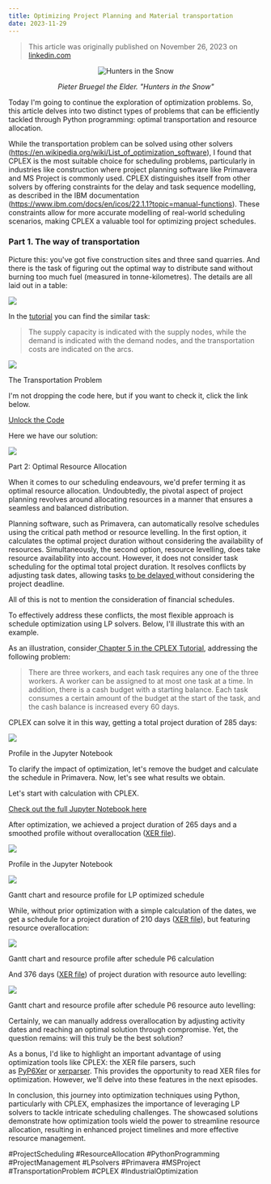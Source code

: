 ```yaml
---
title: Optimizing Project Planning and Material transportation
date: 2023-11-29
---
```


>This article was originally published on November 26, 2023 on [linkedin.com](https://www.linkedin.com/pulse/optimizing-project-planning-material-transportation-ilgiz-nigmatullin)

<p align="center">
  <img src="https://media.licdn.com/dms/image/D4E12AQGMG30TR7nVGw/article-cover_image-shrink_720_1280/0/1701008333663?e=1706745600&v=beta&t=IxymyYVw0sbdqyc_FnjehaXnJ8dbwwf-rKJGoGY2imQ" alt="Hunters in the Snow">
</p>
<p align="center">
  <em>Pieter Bruegel the Elder. "Hunters in the Snow"</em>
</p>

Today I'm going to continue the exploration of optimization problems. So, this article delves into two distinct types of problems that can be efficiently tackled through Python programming: optimal transportation and resource allocation. 

While the transportation problem can be solved using other solvers (<https://en.wikipedia.org/wiki/List_of_optimization_software>), I found that CPLEX is the most suitable choice for scheduling problems, particularly in industries like construction where project planning software like Primavera and MS Project is commonly used. CPLEX distinguishes itself from other solvers by offering constraints for the delay and task sequence modelling, as described in the IBM documentation (<https://www.ibm.com/docs/en/icos/22.1.1?topic=manual-functions>). These constraints allow for more accurate modelling of real-world scheduling scenarios, making CPLEX a valuable tool for optimizing project schedules.

### Part 1. The way of transportation

Picture this: you've got five construction sites and three sand quarries. And there is the task of figuring out the optimal way to distribute sand without burning too much fuel (measured in tonne-kilometres). The details are all laid out in a table:

![](https://media.licdn.com/dms/image/D4E12AQHzgmtYJSWUfw/article-inline_image-shrink_1500_2232/0/1701029953800?e=1706745600&v=beta&t=oyAGpzayEKQK9HXq_7z4x3qpLMRzdJrGH18U61fDdqw)

In the [tutorial](https://ibmdecisionoptimization.github.io/tutorials/html/Beyond_Linear_Programming.html) you can find the similar task:

> The supply capacity is indicated with the supply nodes, while the demand is indicated with the demand nodes, and the transportation costs are indicated on the arcs.

![](https://media.licdn.com/dms/image/D4E12AQEzjVF8kaNuIA/article-inline_image-shrink_1500_2232/0/1701029994147?e=1706745600&v=beta&t=gnOT_0JamvhqgJ8-diqSQnQumHa3ndkTEhgtgz-LHWQ)

The Transportation Problem

I'm not dropping the code here, but if you want to check it, click the link below. 

[Unlock the Code](https://nbviewer.org/github/inigmat/exupery/blob/main/SandDistribution.ipynb)

Here we have our solution:

![](https://media.licdn.com/dms/image/D4E12AQFlWV0OnaBCiQ/article-inline_image-shrink_1500_2232/0/1701030033978?e=1706745600&v=beta&t=teGbeX5rdxm8zi8OI-5ZX7xsZG9Evk3FT64YzLeUE7U)

Part 2: Optimal Resource Allocation

When it comes to our scheduling endeavours, we'd prefer terming it as optimal resource allocation. Undoubtedly, the pivotal aspect of project planning revolves around allocating resources in a manner that ensures a seamless and balanced distribution.

Planning software, such as Primavera, can automatically resolve schedules using the critical path method or resource levelling. In the first option, it calculates the optimal project duration without considering the availability of resources. Simultaneously, the second option, resource levelling, does take resource availability into account. However, it does not consider task scheduling for the optimal total project duration. It resolves conflicts by adjusting task dates, allowing tasks [to be delayed ](https://docs.oracle.com/cd/F51303_01/English/User_Guides/p6_pro_user/helpmain.htm?toc.htm?leveling_resources.htm)without considering the project deadline.

All of this is not to mention the consideration of financial schedules.

To effectively address these conflicts, the most flexible approach is schedule optimization using LP solvers. Below, I'll illustrate this with an example.

As an illustration, consider[ Chapter 5 in the CPLEX Tutorial](https://ibmdecisionoptimization.github.io/tutorials/html/Scheduling_Tutorial.html#Chapter-5.-Using-cumulative-functions-in-the-house-building-problem), addressing the following problem:

> There are three workers, and each task requires any one of the three workers. A worker can be assigned to at most one task at a time. In addition, there is a cash budget with a starting balance. Each task consumes a certain amount of the budget at the start of the task, and the cash balance is increased every 60 days.

CPLEX can solve it in this way, getting a total project duration of 285 days:

![](https://media.licdn.com/dms/image/D4E12AQG7dCbvcQQ7xA/article-inline_image-shrink_1500_2232/0/1701030073157?e=1706745600&v=beta&t=Imc8leUlTRZDN2lFdNVV1XoZlOkrttXbHbhB3PcPJew)

Profile in the Jupyter Notebook

To clarify the impact of optimization, let's remove the budget and calculate the schedule in Primavera. Now, let's see what results we obtain.

Let's start with calculation with CPLEX.

[Check out the full Jupyter Notebook here](https://nbviewer.org/github/inigmat/exupery/blob/main/Schedule_CPLEX.ipynb)

After optimization, we achieved a project duration of 265 days and a smoothed profile without overallocation ([XER file](https://drive.google.com/file/d/1ic_RhFAEFhJ00wwWv-ArmxC0iiCxs7sR/view?usp=share_link)).

![](https://media.licdn.com/dms/image/D4E12AQGZJno1vSaDOw/article-inline_image-shrink_1500_2232/0/1701030199100?e=1706745600&v=beta&t=F3V-Qr2BlD0oDPQyEzV8LE6bMHWBpO56O0j8i4ZpxVk)

Profile in the Jupyter Notebook

![](https://media.licdn.com/dms/image/D4E12AQHQMvjcgkrAIA/article-inline_image-shrink_1000_1488/0/1701030268655?e=1706745600&v=beta&t=86LnuugnGNK9BpTGzhJ7s3u6q7_IM3CNAEUuvCvP9Cc)

Gantt chart and resource profile for LP optimized schedule

While, without prior optimization with a simple calculation of the dates, we get a schedule for a project duration of 210 days ([XER file](https://drive.google.com/file/d/1BKWCi0ABGzcqUNfvvWt7CXl_-6P2J8v6/view?usp=share_link)), but featuring resource overallocation:

![](https://media.licdn.com/dms/image/D4E12AQHFof6bC6eceA/article-inline_image-shrink_1000_1488/0/1701030289976?e=1706745600&v=beta&t=ZkyX_kH-FHNjgvjxUuZA9JwJVoh4ycF18X-CMeEyT4c)

Gantt chart and resource profile after schedule P6 calculation

And 376 days ([XER file](https://drive.google.com/file/d/1BKWCi0ABGzcqUNfvvWt7CXl_-6P2J8v6/view?usp=share_link)) of project duration with resource auto levelling:

![](https://media.licdn.com/dms/image/D4E12AQGhKjyUk6ttsw/article-inline_image-shrink_1000_1488/0/1701030312769?e=1706745600&v=beta&t=KijP18yQXltwunUVqzjDAPDGlX1U5cIEaqXF1qy-RQo)

Gantt chart and resource profile after schedule P6 resource auto levelling:

Certainly, we can manually address overallocation by adjusting activity dates and reaching an optimal solution through compromise. Yet, the question remains: will this truly be the best solution?

As a bonus, I'd like to highlight an important advantage of using optimization tools like CPLEX: the XER file parsers, such as [PyP6Xer](https://pypi.org/project/PyP6Xer/) or [xerparser](https://pypi.org/project/xerparser/). This provides the opportunity to read XER files for optimization. However, we'll delve into these features in the next episodes.

In conclusion, this journey into optimization techniques using Python, particularly with CPLEX, emphasizes the importance of leveraging LP solvers to tackle intricate scheduling challenges. The showcased solutions demonstrate how optimization tools wield the power to streamline resource allocation, resulting in enhanced project timelines and more effective resource management. 

#ProjectScheduling #ResourceAllocation #PythonProgramming #ProjectManagement #LPsolvers #Primavera #MSProject #TransportationProblem #CPLEX #IndustrialOptimization
